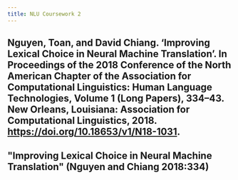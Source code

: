 ```yaml
---
title: NLU Coursework 2
---
```


## Nguyen, Toan, and David Chiang. ‘Improving Lexical Choice in Neural Machine Translation’. In Proceedings of the 2018 Conference of the North American Chapter of the Association for Computational Linguistics: Human Language Technologies, Volume 1 (Long Papers), 334–43. New Orleans, Louisiana: Association for Computational Linguistics, 2018. https://doi.org/10.18653/v1/N18-1031.

## "Improving Lexical Choice in Neural Machine Translation" (Nguyen and Chiang 2018:334)
